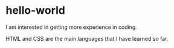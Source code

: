 # hello-world


I am interested in getting more experience in coding. 

HTML and CSS are the main languages that I have learned so far.
